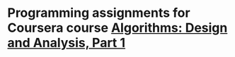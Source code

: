 # Programming assignments for Coursera course [Algorithms: Design and Analysis, Part 1](https://class.coursera.org/algo-007)